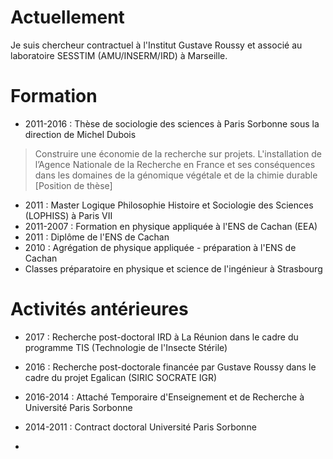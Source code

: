 # Actuellement 

Je suis chercheur contractuel à l'Institut Gustave Roussy et associé au laboratoire SESSTIM (AMU/INSERM/IRD) à Marseille.

# Formation

* 2011-2016 : Thèse de sociologie des sciences à Paris Sorbonne sous la direction de Michel Dubois
>  Construire une économie de la recherche sur projets. L'installation de l’Agence Nationale de la Recherche en France et ses conséquences dans les domaines de la génomique végétale et de la chimie durable [Position de thèse]
* 2011 : Master Logique Philosophie Histoire et Sociologie des Sciences (LOPHISS) à Paris VII
* 2011-2007 : Formation en physique appliquée à l'ENS de Cachan (EEA)
 * 2011 : Diplôme de l'ENS de Cachan
 * 2010 : Agrégation de physique appliquée - préparation à l'ENS de Cachan
* Classes préparatoire en physique et science de l'ingénieur à Strasbourg
    
# Activités antérieures

* 2017 : Recherche post-doctoral IRD à La Réunion dans le cadre du programme TIS (Technologie de l'Insecte Stérile)
* 2016 : Recherche post-doctorale financée par Gustave Roussy dans le cadre du projet Egalican (SIRIC SOCRATE IGR)
* 2016-2014 : Attaché Temporaire d'Enseignement et de Recherche à Université Paris Sorbonne
* 2014-2011 : Contract doctoral Université Paris Sorbonne





* 

